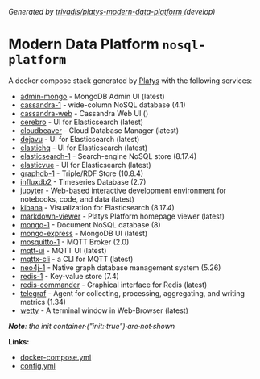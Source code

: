_Generated by [ trivadis/platys-modern-data-platform ](https://github.com/TrivadisPF/platys-modern-data-platform) (develop)_

# Modern Data Platform `nosql-platform` 
A docker compose stack generated by [Platys](https://github.com/TrivadisPF/platys) with the following services:


  * [admin-mongo](https://github.com/TrivadisPF/platys-modern-data-platform/tree/master/documentation/services/admin-mongo.md) -  MongoDB Admin UI (latest)
  * [cassandra-1](https://github.com/TrivadisPF/platys-modern-data-platform/tree/master/documentation/services/cassandra.md) -  wide-column NoSQL database (4.1)
  * [cassandra-web](https://github.com/TrivadisPF/platys-modern-data-platform/tree/master/documentation/services/cassandra-web.md) -  Cassandra Web UI ()
  * [cerebro](https://github.com/TrivadisPF/platys-modern-data-platform/tree/master/documentation/services/cerbero.md) -  UI for Elasticsearch (latest)
  * [cloudbeaver](https://github.com/TrivadisPF/platys-modern-data-platform/tree/master/documentation/services/cloudbeaver.md) -  Cloud Database Manager (latest)
  * [dejavu](https://github.com/TrivadisPF/platys-modern-data-platform/tree/master/documentation/services/dejavu.md) -  UI for Elasticsearch (latest)
  * [elastichq](https://github.com/TrivadisPF/platys-modern-data-platform/tree/master/documentation/services/elastichq.md) -  UI for Elasticsearch (latest)
  * [elasticsearch-1](https://github.com/TrivadisPF/platys-modern-data-platform/tree/master/documentation/services/elasticsearch.md) -  Search-engine NoSQL store (8.17.4)
  * [elasticvue](https://github.com/TrivadisPF/platys-modern-data-platform/tree/master/documentation/services/elasticvue.md) -  UI for Elasticsearch (latest)
  * [graphdb-1](https://github.com/TrivadisPF/platys-modern-data-platform/tree/master/documentation/services/graphdb.md) -  Triple/RDF Store (10.8.4)
  * [influxdb2](https://github.com/TrivadisPF/platys-modern-data-platform/tree/master/documentation/services/influxdb2.md) -  Timeseries Database (2.7)
  * [jupyter](https://github.com/TrivadisPF/platys-modern-data-platform/tree/master/documentation/services/jupyter.md) -  Web-based interactive development environment for notebooks, code, and data (latest)
  * [kibana](https://github.com/TrivadisPF/platys-modern-data-platform/tree/master/documentation/services/kibana.md) -  Visualization for Elasticsearch (8.17.4)
  * [markdown-viewer](https://github.com/TrivadisPF/platys-modern-data-platform/tree/master/documentation/services/markdown-viewer.md) -  Platys Platform homepage viewer (latest)
  * [mongo-1](https://github.com/TrivadisPF/platys-modern-data-platform/tree/master/documentation/services/mongodb.md) -  Document NoSQL database (8)
  * [mongo-express](https://github.com/TrivadisPF/platys-modern-data-platform/tree/master/documentation/services/mongo-express.md) -  MongoDB UI (latest)
  * [mosquitto-1](https://github.com/TrivadisPF/platys-modern-data-platform/tree/master/documentation/services/mosquitto.md) -  MQTT Broker (2.0)
  * [mqtt-ui](https://github.com/TrivadisPF/platys-modern-data-platform/tree/master/documentation/services/hivemq-ui.md) -  MQTT UI (latest)
  * [mqttx-cli](https://github.com/TrivadisPF/platys-modern-data-platform/tree/master/documentation/services/mqttx.md) -  a CLI for MQTT (latest)
  * [neo4j-1](https://github.com/TrivadisPF/platys-modern-data-platform/tree/master/documentation/services/neo4j.md) -  Native graph database management system (5.26)
  * [redis-1](https://github.com/TrivadisPF/platys-modern-data-platform/tree/master/documentation/services/redis.md) -  Key-value store (7.4)
  * [redis-commander](https://github.com/TrivadisPF/platys-modern-data-platform/tree/master/documentation/services/redis-commander.md) -  Graphical interface for Redis (latest)
  * [telegraf](https://github.com/TrivadisPF/platys-modern-data-platform/tree/master/documentation/services/telegraf.md) -  Agent for collecting, processing, aggregating, and writing metrics (1.34)
  * [wetty](https://github.com/TrivadisPF/platys-modern-data-platform/tree/master/documentation/services/wetty.md) -  A terminal window in Web-Browser (latest)

_**Note**: the init container·("init:·true")·are·not·shown_

**Links:**

 * [docker-compose.yml](./docker-compose.yml)
 * [config.yml](./config.yml)